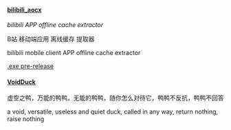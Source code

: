 #### [bilibili_aocx](mykits/bilibili_aocx.py)

*bilibili APP offline cache extractor*

B站 移动端应用 离线缓存 提取器

bilibili mobile client APP offline cache extractor

[.exe pre-release](https://github.com/mo-han/mo-han-toolbox/releases/download/t0/bilibili_aocx.exe)

#### [VoidDuck](https://github.com/mo-han/mo-han-toolbox/blob/a1ba0e07f02ee437480e0a681c4067e95745e59e/lib_misc.py#L29-L41)

虚空之鸭，万能的鸭鸭，无能的鸭鸭，随你怎么对待它，鸭鸭不反抗，鸭鸭不回答

a void, versatile, useless and quiet duck, called in any way, return nothing, raise nothing